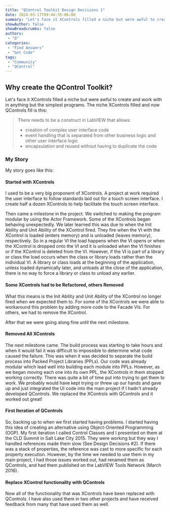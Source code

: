 ```yaml
---
title: "QControl Toolkit Design Decisions 1"
date: 2024-03-17T09:44:35-06:00
summary: "Let's face it XControls filled a niche but were awful to create and work with in anything but the simplest programs."
showAuthor: false
showBreadcrumbs: false
authors:
 - "Q"
categories:
 - "Find Answers"
 - "Get Code"
tags:
 - "Community"
 - "QControl"
---
```


## Why create the QControl Toolkit?
Let's face it XControls filled a niche but were awful to create and work with in anything but the simplest programs.  The niche XControls filled and now QControls fill is this:

> There needs to be a construct in LabVIEW that allows:
> * creation of complex user interface code
> * event handling that is separated from other business logic and other user interface logic
> * encapsulation and reused without having to duplicate the code


### My Story
My story goes like this:

#### Started with XControls
  I used to be a very big proponent of XControls.  A project at work required the user interface to follow standards laid out for a touch screen interface.  I create half a dozen XControls to help facilitate the touch screen interface.  

  Then came a milestone in the project.  We switched to making the program modular by using the Actor Framework.  Some of the XControls began behaving unexpectedly.  We later learned this was due to when the Init Ability and Unit Ability of the XControl fired.  They fire when the VI with the XControl is loaded (enters memory) and is unloaded (leaves memory), respectively.  So in a regular VI the load happens when the VI opens or when the XControl is dropped onto the VI and it is unloaded when the VI finishes or if the XControl is deleted from the VI.  However, if the VI is part of a library or class the load occurs when the class or library loads rather than the individual VI.  A library or class loads at the beginning of the application, unless loaded dynamically later, and unloads at the close of the application, there is no way to force a library or class to unload any earlier.

#### Some XControls had to be Refactored, others Removed
  What this means is the Init Ability and Unit Ability of the XControl no longer fired when we expected them to.  For some of the XControls we were able to workaround this problem by adding more code to the Facade VIs.  For others, we had to remove the XControl.

  After that we were going along fine until the next milestone.

#### Removed All XControls
  The next milestone came.  The build process was starting to take hours and when it would fail it was difficult to impossible to determine what code caused the failure.  This was when it was decided to separate the build process into Packed Project Libraries (PPLs).  Our code was already modular which lead well into building each module into PPLs.  However, as we began moving each one into its own PPL, the XControls in them stopped working correctly.  There was quite a bit of time put into trying to get them to work.  We probably would have kept trying or threw up our hands and gave up and just integrated the UI code into the main project if I hadn't already developed QControls.  We replaced the XControls with QControls and it worked out great!

#### First Iteration of QControls
  So, backing up to when we first started having problems.  I started having this idea of creating an alternative using Object-Oriented Programming (OOP).  My first iteration I called Control Classes and I presented on them at the CLD Summit in Salt Lake City 2015.  They were working but they way I handled references made them slow (See Design Decisions #2).  If there was a stack of properties, the reference was cast to more specific for each property execution.  However, by the time we needed to use them in my main project, I had those issues worked out, had renamed them as QControls, and had them published on the LabVIEW Tools Network (March 2016).

#### Replace XControl functionality with QControls
 Now all of the functionality that was XControls have been replaced with QControls.  I have also used them in two other projects and have received feedback from many that have used them as well.
